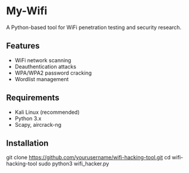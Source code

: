 # My-Wifi
A Python-based tool for WiFi penetration testing and security research.

## Features
- WiFi network scanning
- Deauthentication attacks
- WPA/WPA2 password cracking
- Wordlist management

## Requirements
- Kali Linux (recommended)
- Python 3.x
- Scapy, aircrack-ng

## Installation
git clone https://github.com/yourusername/wifi-hacking-tool.git
cd wifi-hacking-tool
sudo python3 wifi_hacker.py
